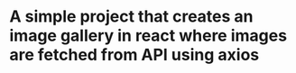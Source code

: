 # A simple project that creates an image gallery in react where images are fetched from API  using axios